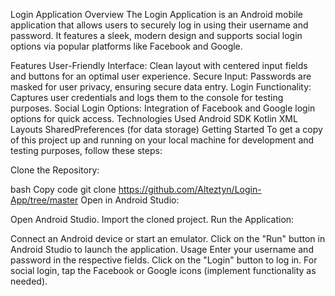 Login Application
Overview
The Login Application is an Android mobile application that allows users to securely log in using their username and password. It features a sleek, modern design and supports social login options via popular platforms like Facebook and Google.

Features
User-Friendly Interface: Clean layout with centered input fields and buttons for an optimal user experience.
Secure Input: Passwords are masked for user privacy, ensuring secure data entry.
Login Functionality: Captures user credentials and logs them to the console for testing purposes.
Social Login Options: Integration of Facebook and Google login options for quick access.
Technologies Used
Android SDK
Kotlin
XML Layouts
SharedPreferences (for data storage)
Getting Started
To get a copy of this project up and running on your local machine for development and testing purposes, follow these steps:

Clone the Repository:

bash
Copy code
git clone https://github.com/Alteztyn/Login-App/tree/master
Open in Android Studio:

Open Android Studio.
Import the cloned project.
Run the Application:

Connect an Android device or start an emulator.
Click on the "Run" button in Android Studio to launch the application.
Usage
Enter your username and password in the respective fields.
Click on the "Login" button to log in.
For social login, tap the Facebook or Google icons (implement functionality as needed).
